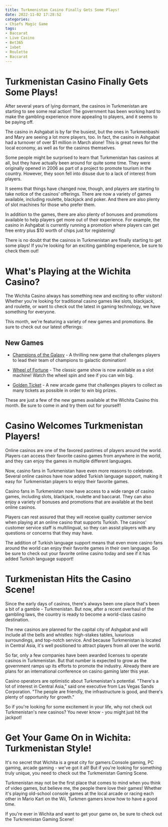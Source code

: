 ```yaml
---
title: Turkmenistan Casino Finally Gets Some Plays!
date: 2022-11-02 17:28:52
categories:
- Chiefs Magic Game
tags:
- Baccarat
- Live Casino
- Bet365
- 1xbet
- Roulette
- Baccarat
---
```



#  Turkmenistan Casino Finally Gets Some Plays!

After several years of lying dormant, the casinos in Turkmenistan are starting to see some real action! The government has been working hard to make the gambling experience more appealing to players, and it seems to be paying off.

The casino in Ashgabat is by far the busiest, but the ones in Turkmenbashi and Mary are seeing a lot more players, too. In fact, the casino in Ashgabat had a turnover of over $1 million in March alone! This is great news for the local economy, as well as for the casinos themselves.

Some people might be surprised to learn that Turkmenistan has casinos at all, but they have actually been around for quite some time. They were originally opened in 2006 as part of a project to promote tourism in the country. However, they soon fell into disuse due to a lack of interest from players.

It seems that things have changed now, though, and players are starting to take notice of the casinos’ offerings. There are now a variety of games available, including roulette, blackjack and poker. And there are also plenty of slot machines for those who prefer them.

In addition to the games, there are also plenty of bonuses and promotions available to help players get more out of their experience. For example, the casino in Ashgabat is currently running a promotion where players can get free entry plus $10 worth of chips just for registering!

There is no doubt that the casinos in Turkmenistan are finally starting to get some plays! If you’re looking for an exciting gambling experience, be sure to check them out!

#  What's Playing at the Wichita Casino?

The Wichita Casino always has something new and exciting to offer visitors! Whether you're looking for traditional casino games like slots, blackjack, and roulette, or want to check out the latest in gaming technology, we have something for everyone.

This month, we're featuring a variety of new games and promotions. Be sure to check out our latest offerings:

## New Games

- [Champions of the Galaxy](https://www.championsofthegalaxy.com/) - A thrilling new game that challenges players to lead their team of champions to galactic domination!

- [Wheel of Fortune](https://www.wheeloffortune.com/) - The classic game show is now available as a slot machine! Watch the wheel spin and see if you can win big.

- [Golden Ticket](https://www.goldenticketarcade.com/) - A new arcade game that challenges players to collect as many tickets as possible in order to win big prizes.

These are just a few of the new games available at the Wichita Casino this month. Be sure to come in and try them out for yourself!

#  Casino Welcomes Turkmenistan Players!

Online casinos are one of the favored pastimes of players around the world. Players can access their favorite casino games from anywhere in the world, and they can enjoy the games in multiple different languages.

Now, casino fans in Turkmenistan have even more reasons to celebrate. Several online casinos have now added Turkish language support, making it easy for Turkmenistan players to enjoy their favorite games.

Casino fans in Turkmenistan now have access to a wide range of casino games, including slots, blackjack, roulette and baccarat. They can also enjoy a variety of bonuses and promotions that are available at the best online casinos.

Players can rest assured that they will receive quality customer service when playing at an online casino that supports Turkish. The casinos’ customer service staff is multilingual, so they can assist players with any questions or concerns that they may have.

The addition of Turkish language support means that even more casino fans around the world can enjoy their favorite games in their own language. So be sure to check out your favorite online casino today and see if it has added Turkish language support!

#  Turkmenistan Hits the Casino Scene!

Since the early days of casinos, there's always been one place that's been a bit of a gamble - Turkmenistan. But now, after a recent overhaul of the gambling laws, the country is ready to become a world-class casino destination.

The new casinos are planned for the capital city of Ashgabat and will include all the bells and whistles: high-stakes tables, luxurious surroundings, and top-notch service. And because Turkmenistan is located in Central Asia, it's well positioned to attract players from all over the world.

So far, only a few companies have been awarded licenses to operate casinos in Turkmenistan. But that number is expected to grow as the government ramps up its efforts to promote the industry. Already there are plans for an international conference on casino gaming later this year.

Casino operators are optimistic about Turkmenistan's potential. "There's a lot of interest in Central Asia," said one executive from Las Vegas Sands Corporation. "The people are friendly, the infrastructure is good, and there's plenty of opportunity for growth."

So if you're looking for some excitement in your life, why not check out Turkmenistan's new casinos? You never know - you might just hit the jackpot!

#  Get Your Game On in Wichita: Turkmenistan Style!

It's no secret that Wichita is a great city for gamers.Console gaming, PC gaming, arcade gaming - we've got it all! But if you're looking for something truly unique, you need to check out the Turkmenistan Gaming Scene.

Turkmenistan may not be the first place that comes to mind when you think of video games, but believe me, the people there love their games! Whether it's playing old-school console games at the local arcade or racing each other in Mario Kart on the Wii, Turkmen gamers know how to have a good time.

If you're ever in Wichita and want to get your game on, be sure to check out the Turkmenistan Gaming Scene!